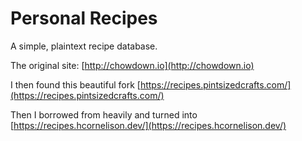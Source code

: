 # Personal Recipes

A simple, plaintext recipe database.

The original site:
[http://chowdown.io](http://chowdown.io)

I then found this beautiful fork
[https://recipes.pintsizedcrafts.com/](https://recipes.pintsizedcrafts.com/)

Then I borrowed from heavily and turned into 
[https://recipes.hcornelison.dev/](https://recipes.hcornelison.dev/)
